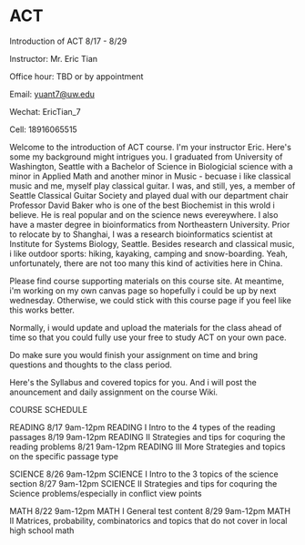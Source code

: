 # ACT

Introduction of ACT  8/17 - 8/29 

Instructor: Mr. Eric Tian 

Office hour: TBD or by appointment 

Email: yuant7@uw.edu

Wechat: EricTian_7

Cell: 18916065515 

Welcome to the introduction of ACT course. I'm your instructor Eric.  Here's some my background might intrigues you. I graduated from University of Washington, Seattle with a Bachelor of Science in Biologicial science with a minor in Applied Math and another minor in Music - becuase i like classical music and me, myself play classical guitar. I was, and still, yes, a member of Seattle Classical Guitar Society and played dual with our department chair Professor David Baker who is one of the best Biochemist in this wrold i believe. He is real popular and on the science news evereywhere. I also have a master degree in bioinformatics from Northeastern University. Prior to relocate by to Shanghai, I was a research bioinformatics scientist at Institute for Systems Biology, Seattle. Besides research and classical music, i like outdoor sports: hiking, kayaking, camping and snow-boarding. Yeah, unfortunately, there are not too many this kind of activities here in China. 

Please find course supporting materials on this course site. At meantime, i'm working on my own canvas page so hopefully i could be up by next wednesday. Otherwise, we could stick with this course page if you feel like this works better.

Normally, i would update and upload the materials for the class ahead of time so that you could fully use your free to study ACT on your own pace. 

Do make sure you would finish your assignment on time and bring questions and thoughts to the class period. 

Here's the Syllabus and covered topics for you. And i will post the anouncement and daily assignment on the course Wiki.   

COURSE SCHEDULE

READING 
8/17 9am-12pm  READING I      Intro to the 4 types of the reading passages 
8/19 9am-12pm  READING II     Strategies and tips for coquring the reading problems 
8/21 9am-12pm  READING III    More Strategies and topics on the specific passage type 

SCIENCE 
8/26 9am-12pm  SCIENCE I      Intro to the 3 topics of the science section 
8/27 9am-12pm  SCIENCE II     Strategies and tips for coquring the Science problems/especially in conflict view points 

MATH 
8/22 9am-12pm  MATH I         General test content 
8/29 9am-12pm  MATH II        Matrices, probability, combinatorics and topics that do not cover in local high school math 

